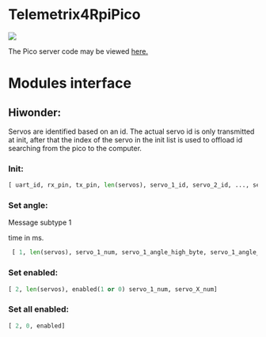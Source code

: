 # Telemetrix4RpiPico

![](images/tmx.png)

The Pico server code may be viewed [here.](https://github.com/mirte-robot/Telemetrix4RpiPico)

# Modules interface

## Hiwonder:
Servos are identified based on an id. The actual servo id is only transmitted at init, after that the index of the servo in the init list is used to offload id searching from the pico to the computer.
### Init:
```py
[ uart_id, rx_pin, tx_pin, len(servos), servo_1_id, servo_2_id, ..., servo_X_id ]
```

### Set angle:
Message subtype 1

time in ms.
```py
 [ 1, len(servos), servo_1_num, servo_1_angle_high_byte, servo_1_angle_low_byte, servo_1_time_high_byte, servo_1_time_low_byte, ...,  servo_X_angle_high_byte, servo_X_angle_low_byte, servo_X_time_high_byte, servo_X_time_low_byte, ...]
 ```

### Set enabled:
 ```py
[ 2, len(servos), enabled(1 or 0) servo_1_num, servo_X_num]
```
### Set all enabled:
```py
[ 2, 0, enabled]
```